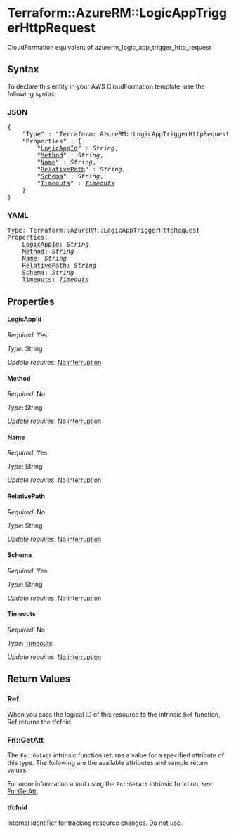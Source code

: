 # Terraform::AzureRM::LogicAppTriggerHttpRequest

CloudFormation equivalent of azurerm_logic_app_trigger_http_request

## Syntax

To declare this entity in your AWS CloudFormation template, use the following syntax:

### JSON

<pre>
{
    "Type" : "Terraform::AzureRM::LogicAppTriggerHttpRequest",
    "Properties" : {
        "<a href="#logicappid" title="LogicAppId">LogicAppId</a>" : <i>String</i>,
        "<a href="#method" title="Method">Method</a>" : <i>String</i>,
        "<a href="#name" title="Name">Name</a>" : <i>String</i>,
        "<a href="#relativepath" title="RelativePath">RelativePath</a>" : <i>String</i>,
        "<a href="#schema" title="Schema">Schema</a>" : <i>String</i>,
        "<a href="#timeouts" title="Timeouts">Timeouts</a>" : <i><a href="timeouts.md">Timeouts</a></i>
    }
}
</pre>

### YAML

<pre>
Type: Terraform::AzureRM::LogicAppTriggerHttpRequest
Properties:
    <a href="#logicappid" title="LogicAppId">LogicAppId</a>: <i>String</i>
    <a href="#method" title="Method">Method</a>: <i>String</i>
    <a href="#name" title="Name">Name</a>: <i>String</i>
    <a href="#relativepath" title="RelativePath">RelativePath</a>: <i>String</i>
    <a href="#schema" title="Schema">Schema</a>: <i>String</i>
    <a href="#timeouts" title="Timeouts">Timeouts</a>: <i><a href="timeouts.md">Timeouts</a></i>
</pre>

## Properties

#### LogicAppId

_Required_: Yes

_Type_: String

_Update requires_: [No interruption](https://docs.aws.amazon.com/AWSCloudFormation/latest/UserGuide/using-cfn-updating-stacks-update-behaviors.html#update-no-interrupt)

#### Method

_Required_: No

_Type_: String

_Update requires_: [No interruption](https://docs.aws.amazon.com/AWSCloudFormation/latest/UserGuide/using-cfn-updating-stacks-update-behaviors.html#update-no-interrupt)

#### Name

_Required_: Yes

_Type_: String

_Update requires_: [No interruption](https://docs.aws.amazon.com/AWSCloudFormation/latest/UserGuide/using-cfn-updating-stacks-update-behaviors.html#update-no-interrupt)

#### RelativePath

_Required_: No

_Type_: String

_Update requires_: [No interruption](https://docs.aws.amazon.com/AWSCloudFormation/latest/UserGuide/using-cfn-updating-stacks-update-behaviors.html#update-no-interrupt)

#### Schema

_Required_: Yes

_Type_: String

_Update requires_: [No interruption](https://docs.aws.amazon.com/AWSCloudFormation/latest/UserGuide/using-cfn-updating-stacks-update-behaviors.html#update-no-interrupt)

#### Timeouts

_Required_: No

_Type_: <a href="timeouts.md">Timeouts</a>

_Update requires_: [No interruption](https://docs.aws.amazon.com/AWSCloudFormation/latest/UserGuide/using-cfn-updating-stacks-update-behaviors.html#update-no-interrupt)

## Return Values

### Ref

When you pass the logical ID of this resource to the intrinsic `Ref` function, Ref returns the tfcfnid.

### Fn::GetAtt

The `Fn::GetAtt` intrinsic function returns a value for a specified attribute of this type. The following are the available attributes and sample return values.

For more information about using the `Fn::GetAtt` intrinsic function, see [Fn::GetAtt](https://docs.aws.amazon.com/AWSCloudFormation/latest/UserGuide/intrinsic-function-reference-getatt.html).

#### tfcfnid

Internal identifier for tracking resource changes. Do not use.

